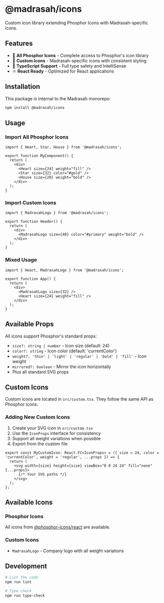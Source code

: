 # @madrasah/icons

Custom icon library extending Phosphor Icons with Madrasah-specific icons.

## Features

- 🎨 **All Phosphor Icons** - Complete access to Phosphor's icon library
- 🏢 **Custom Icons** - Madrasah-specific icons with consistent styling
- 🎯 **TypeScript Support** - Full type safety and IntelliSense
- ⚛️ **React Ready** - Optimized for React applications

## Installation

This package is internal to the Madrasah monorepo:

```bash
npm install @madrasah/icons
```

## Usage

### Import All Phosphor Icons
```tsx
import { Heart, Star, House } from '@madrasah/icons';

export function MyComponent() {
  return (
    <div>
      <Heart size={24} weight="fill" />
      <Star size={32} color="#gold" />
      <House size={20} weight="bold" />
    </div>
  );
}
```

### Import Custom Icons
```tsx
import { MadrasahLogo } from '@madrasah/icons';

export function Header() {
  return (
    <div>
      <MadrasahLogo size={40} color="#primary" weight="bold" />
    </div>
  );
}
```

### Mixed Usage
```tsx
import { Heart, MadrasahLogo } from '@madrasah/icons';

export function App() {
  return (
    <div>
      <MadrasahLogo size={32} />
      <Heart size={24} weight="fill" />
    </div>
  );
}
```

## Available Props

All icons support Phosphor's standard props:

- `size?: string | number` - Icon size (default: 24)
- `color?: string` - Icon color (default: 'currentColor')
- `weight?: 'thin' | 'light' | 'regular' | 'bold' | 'fill'` - Icon weight
- `mirrored?: boolean` - Mirror the icon horizontally
- Plus all standard SVG props

## Custom Icons

Custom icons are located in `src/custom.tsx`. They follow the same API as Phosphor icons:

### Adding New Custom Icons

1. Create your SVG icon in `src/custom.tsx`
2. Use the `IconProps` interface for consistency
3. Support all weight variations when possible
4. Export from the custom file

```tsx
export const MyCustomIcon: React.FC<IconProps> = ({ size = 24, color = 'currentColor', weight = 'regular', ...props }) => {
  return (
    <svg width={size} height={size} viewBox="0 0 24 24" fill="none" {...props}>
      {/* Your SVG paths */}
    </svg>
  );
};
```

## Available Icons

### Phosphor Icons
All icons from [@phosphor-icons/react](https://phosphoricons.com/) are available.

### Custom Icons
- `MadrasahLogo` - Company logo with all weight variations

## Development

```bash
# Lint the code
npm run lint

# Type check
npm run type-check
```
